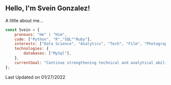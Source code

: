 <h2> Hello, I'm Svein Gonzalez! </h2>



A little about me...  

```javascript
const Svein = {
    pronouns: "He" | "Him",
    code: ["Python", "R","SQL""Ruby"],
    interests: ["Data Science", "Analytics", "Tech", "Film", "Photography"],
    technologies: {
        databases: ["MySql"],
    },
    currentGoal: "Continue strengthening technical and analytical abilities",
};
```
Last Updated on 01/27/2022
